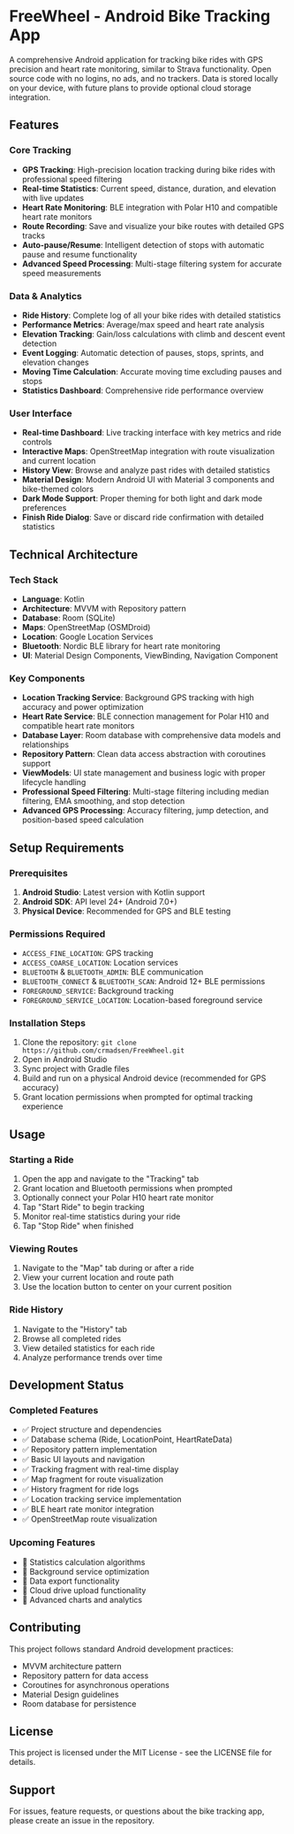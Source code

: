 # FreeWheel - Android Bike Tracking App

A comprehensive Android application for tracking bike rides with GPS precision and heart rate monitoring, similar to Strava functionality. Open source code with no logins, no ads, and no trackers. Data is stored locally on your device, with future plans to provide optional cloud storage integration. 

## Features

### Core Tracking
- **GPS Tracking**: High-precision location tracking during bike rides with professional speed filtering
- **Real-time Statistics**: Current speed, distance, duration, and elevation with live updates
- **Heart Rate Monitoring**: BLE integration with Polar H10 and compatible heart rate monitors
- **Route Recording**: Save and visualize your bike routes with detailed GPS tracks
- **Auto-pause/Resume**: Intelligent detection of stops with automatic pause and resume functionality
- **Advanced Speed Processing**: Multi-stage filtering system for accurate speed measurements

### Data & Analytics
- **Ride History**: Complete log of all your bike rides with detailed statistics
- **Performance Metrics**: Average/max speed and heart rate analysis
- **Elevation Tracking**: Gain/loss calculations with climb and descent event detection
- **Event Logging**: Automatic detection of pauses, stops, sprints, and elevation changes
- **Moving Time Calculation**: Accurate moving time excluding pauses and stops
- **Statistics Dashboard**: Comprehensive ride performance overview

### User Interface
- **Real-time Dashboard**: Live tracking interface with key metrics and ride controls
- **Interactive Maps**: OpenStreetMap integration with route visualization and current location
- **History View**: Browse and analyze past rides with detailed statistics
- **Material Design**: Modern Android UI with Material 3 components and bike-themed colors
- **Dark Mode Support**: Proper theming for both light and dark mode preferences
- **Finish Ride Dialog**: Save or discard ride confirmation with detailed statistics

## Technical Architecture

### Tech Stack
- **Language**: Kotlin
- **Architecture**: MVVM with Repository pattern
- **Database**: Room (SQLite)
- **Maps**: OpenStreetMap (OSMDroid)
- **Location**: Google Location Services
- **Bluetooth**: Nordic BLE library for heart rate monitoring
- **UI**: Material Design Components, ViewBinding, Navigation Component

### Key Components
- **Location Tracking Service**: Background GPS tracking with high accuracy and power optimization
- **Heart Rate Service**: BLE connection management for Polar H10 and compatible heart rate monitors
- **Database Layer**: Room database with comprehensive data models and relationships
- **Repository Pattern**: Clean data access abstraction with coroutines support
- **ViewModels**: UI state management and business logic with proper lifecycle handling
- **Professional Speed Filtering**: Multi-stage filtering including median filtering, EMA smoothing, and stop detection
- **Advanced GPS Processing**: Accuracy filtering, jump detection, and position-based speed calculation

## Setup Requirements

### Prerequisites
1. **Android Studio**: Latest version with Kotlin support
2. **Android SDK**: API level 24+ (Android 7.0+)
3. **Physical Device**: Recommended for GPS and BLE testing

### Permissions Required
- `ACCESS_FINE_LOCATION`: GPS tracking
- `ACCESS_COARSE_LOCATION`: Location services
- `BLUETOOTH` & `BLUETOOTH_ADMIN`: BLE communication
- `BLUETOOTH_CONNECT` & `BLUETOOTH_SCAN`: Android 12+ BLE permissions
- `FOREGROUND_SERVICE`: Background tracking
- `FOREGROUND_SERVICE_LOCATION`: Location-based foreground service

### Installation Steps
1. Clone the repository: `git clone https://github.com/crmadsen/FreeWheel.git`
2. Open in Android Studio
3. Sync project with Gradle files
4. Build and run on a physical Android device (recommended for GPS accuracy)
5. Grant location permissions when prompted for optimal tracking experience

## Usage

### Starting a Ride
1. Open the app and navigate to the "Tracking" tab
2. Grant location and Bluetooth permissions when prompted
3. Optionally connect your Polar H10 heart rate monitor
4. Tap "Start Ride" to begin tracking
5. Monitor real-time statistics during your ride
6. Tap "Stop Ride" when finished

### Viewing Routes
1. Navigate to the "Map" tab during or after a ride
2. View your current location and route path
3. Use the location button to center on your current position

### Ride History
1. Navigate to the "History" tab
2. Browse all completed rides
3. View detailed statistics for each ride
4. Analyze performance trends over time

## Development Status

### Completed Features
- ✅ Project structure and dependencies
- ✅ Database schema (Ride, LocationPoint, HeartRateData)
- ✅ Repository pattern implementation
- ✅ Basic UI layouts and navigation
- ✅ Tracking fragment with real-time display
- ✅ Map fragment for route visualization
- ✅ History fragment for ride logs
- ✅ Location tracking service implementation
- ✅ BLE heart rate monitor integration
- ✅ OpenStreetMap route visualization


### Upcoming Features
- 🔄 Statistics calculation algorithms
- 🔄 Background service optimization
- 🔄 Data export functionality
- 🔄 Cloud drive upload functionality
- 🔄 Advanced charts and analytics

## Contributing

This project follows standard Android development practices:
- MVVM architecture pattern
- Repository pattern for data access
- Coroutines for asynchronous operations
- Material Design guidelines
- Room database for persistence

## License

This project is licensed under the MIT License - see the LICENSE file for details.

## Support

For issues, feature requests, or questions about the bike tracking app, please create an issue in the repository.
